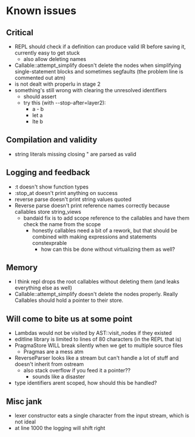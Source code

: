 # Known issues

## Critical

- REPL should check if a definition can produce valid IR before saving it, currently easy to get stuck
    - also allow deleting names
- Callable::attempt_simplify doesn't delete the nodes when simplifying single-statement blocks and sometimes segfaults (the problem line is commented out atm)
- is not dealt with properlu in stage 2
- something's still wrong with clearing the unresolved identifiers
    - should assert
    - try this (with --stop-after=layer2):
        - a - b
        - let a
        - lte b

## Compilation and validity

- string literals missing closing \" are parsed as valid

## Logging and feedback

- :t doesn't show function types
- :stop_at doesn't print anything on success
- reverse parse doesn't print string values quoted
- Reverse parse doesn't print reference names correctly because callables store string_views
    - bandaid fix is to add scope reference to the callables and have them check the name from the scope
        - honestly callables need a bit of a rework, but that should be combined with making expressions and statements constexprable
            - how can this be done without virtualizing them as well?

## Memory

- I think repl drops the root callables without deleting them (and leaks everything else as well)
- Callable::attempt_simplify doesn't delete the nodes properly. Really Callables should hold a pointer to their store.

## Will come to bite us at some point

- Lambdas would not be visited by AST::visit_nodes if they existed
- editline library is limited to lines of 80 characters (in the REPL that is)
- PragmaStore WILL break silently when we get to multiple source files
    - Pragmas are a mess atm
- ReverseParser looks like a stream but can't handle a lot of stuff and doesn't inherit from ostream
    - also stack overflow if you feed it a pointer??
        - sounds like a disaster
- type identifiers arent scoped, how should this be handled?

## Misc jank

- lexer constructor eats a single character from the input stream, which is not ideal
- at line 1000 the logging will shift right